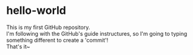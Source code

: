 # hello-world
This is my first GitHub repository.<br>
I'm following with the GitHub's guide instructures, so I'm going to typing something different to create a 'commit'! <br>
That's it~
